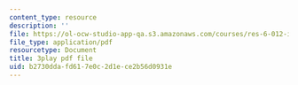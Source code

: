 ```yaml
---
content_type: resource
description: ''
file: https://ol-ocw-studio-app-qa.s3.amazonaws.com/courses/res-6-012-introduction-to-probability-spring-2018/b2730ddafd617e0c2d1ece2b56d0931e_rZKUmNvCjis.pdf
file_type: application/pdf
resourcetype: Document
title: 3play pdf file
uid: b2730dda-fd61-7e0c-2d1e-ce2b56d0931e
---
```

